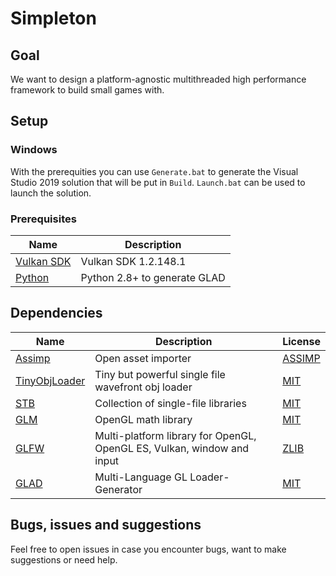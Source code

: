 # Simpleton
## Goal
We want to design a platform-agnostic multithreaded high performance framework to build small games with. 

## Setup

### Windows
With the prerequities you can use `Generate.bat` to generate the Visual Studio 2019 solution that will be put in `Build`. `Launch.bat` can be used to launch the solution.
### Prerequisites
Name | Description
------------ | -------------
[Vulkan SDK](https://vulkan.lunarg.com/sdk/home) | Vulkan SDK 1.2.148.1
[Python](https://www.python.org/) | Python 2.8+ to generate GLAD

## Dependencies
Name | Description | License
------------ | ------------- | -------------
[Assimp](https://github.com/assimp/assimp) | Open asset importer | [ASSIMP](https://github.com/assimp/assimp/blob/master/LICENSE)
[TinyObjLoader](https://github.com/syoyo/tinyobjloader) | Tiny but powerful single file wavefront obj loader | [MIT](https://github.com/syoyo/tinyobjloader/blob/master/LICENSE)
[STB](https://github.com/nothings/stb) | Collection of single-file libraries | [MIT](https://github.com/nothings/stb/blob/master/LICENSE)
[GLM](https://github.com/g-truc/glm) | OpenGL math library | [MIT](https://github.com/g-truc/glm/blob/master/manual.md#section0)
[GLFW](https://github.com/glfw/glfw) | Multi-platform library for OpenGL, OpenGL ES, Vulkan, window and input | [ZLIB](https://github.com/glfw/glfw/blob/master/LICENSE.md)
[GLAD](https://github.com/Dav1dde/glad) | Multi-Language GL Loader-Generator | [MIT](https://github.com/Dav1dde/glad/blob/master/LICENSE)

## Bugs, issues and suggestions
Feel free to open issues in case you encounter bugs, want to make suggestions or need help. 
